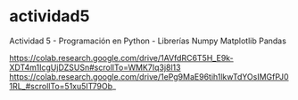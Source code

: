 # actividad5
 Actividad 5 - Programación en Python - Librerías Numpy Matplotlib Pandas

https://colab.research.google.com/drive/1AVfdRC6T5H_E9k-XDT4m1IcgUjDZSUSn#scrollTo=WMK7Iq3j8l13
https://colab.research.google.com/drive/1ePg9MaE96tih1lkwTdYOsIMGfPJ01RL_#scrollTo=51xu5IT79Ob_
